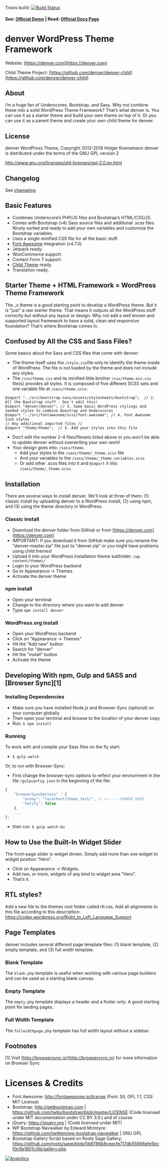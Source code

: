 Travis build: [![Build Status](https://travis-ci.org/denver/denver.svg?branch=master)](https://travis-ci.org/denver/denver)

#### See: [Official Demo](https://denver.com/denver) | Read: [Official Docs Page](https://denver.github.io/)

# denver WordPress Theme Framework

Website: [https://denver.com](https://denver.com)

Child Theme Project: [https://github.com/denver/denver-child](https://github.com/denver/denver-child)

## About

I’m a huge fan of Underscores, Bootstrap, and Sass. Why not combine these into a solid WordPress Theme Framework? That’s what denver is. You can use it as a starter theme and build your own theme on top of it. Or you can use it as a parent theme and create your own child theme for denver.

## License
denver WordPress Theme, Copyright 2013-2018 Holger Koenemann
denver is distributed under the terms of the GNU GPL version 2

http://www.gnu.org/licenses/old-licenses/gpl-2.0.en.html

## Changelog
See [changelog](CHANGELOG.md)


## Basic Features

- Combines Underscore’s PHP/JS files and Bootstrap’s HTML/CSS/JS.
- Comes with Bootstrap (v4) Sass source files and additional .scss files. Nicely sorted and ready to add your own variables and customize the Bootstrap variables.
- Uses a single minified CSS file for all the basic stuff.
- [Font Awesome](http://fortawesome.github.io/Font-Awesome/) integration (v4.7.0)
- Jetpack ready.
- WooCommerce support.
- Contact Form 7 support.
- [Child Theme](https://github.com/holger1411/denver-child) ready.
- Translation ready.

## Starter Theme + HTML Framework = WordPress Theme Framework

The _s theme is a good starting point to develop a WordPress theme. But it is “just” a raw starter theme. That means it outputs all the WordPress stuff correctly but without any layout or design.
Why not add a well known and supported layout framework to have a solid, clean and responsive foundation? That’s where Bootstrap comes in.

## Confused by All the CSS and Sass Files?

Some basics about the Sass and CSS files that come with denver:
- The theme itself uses the `/style.css`file only to identify the theme inside of WordPress. The file is not loaded by the theme and does not include any styles.
- The `/css/theme.css` and its minified little brother `/css/theme.min.css` file(s) provides all styles. It is composed of five different SCSS sets and one variable file at `/sass/theme.scss`:

 ```@import "theme/theme_variables";  // 1. Add your variables into this file. Also add variables to overwrite Bootstrap or denver variables here
 @import "../src/bootstrap-sass/assets/stylesheets/bootstrap";  // 2. All the Bootstrap stuff - Don´t edit this!
 @import "denver/denver"; // 3. Some basic WordPress stylings and needed styles to combine Boostrap and Underscores
 @import "../src/fontawesome/scss/font-awesome"; // 4. Font Awesome Icon styles
 // Any additional imported files //
 @import "theme/theme";  // 5. Add your styles into this file
 ```

- Don’t edit the number 2-4 files/filesets listed above or you won’t be able to update denver without overwriting your own work!
- Your design goes into: `/sass/theme`. 
  - Add your styles to the `/sass/theme/_theme.scss` file 
  - And your variables to the `/sass/theme/_theme_variables.scss`
  - Or add other .scss files into it and `@import` it into `/sass/theme/_theme.scss`.

## Installation
There are several ways to install denver. We'll look at three of them: (1) classic install by uploading denver to a WordPress install, (2) using npm, and (3) using the theme directory in WordPress. 

### Classic install
- Download the denver folder from GitHub or from [https://denver.com](https://denver.com)
- IMPORTANT: If you download it from GitHub make sure you rename the "denver-master.zip" file just to "denver.zip" or you might have problems using child themes!
- Upload it into your WordPress installation theme subfolder: `/wp-content/themes/`
- Login to your WordPress backend
- Go to Appearance → Themes
- Activate the denver theme

### npm install
- Open your terminal
- Change to the directory where you want to add denver
- Type `npm install denver`

### WordPress.org install
- Open your WordPress backend
- Click on "Appearance -> Themes"
- Hit the "Add new" button
- Search for "denver"
- Hit the "install" button
- Activate the theme

## Developing With npm, Gulp and SASS and [Browser Sync][1]

### Installing Dependencies
- Make sure you have installed Node.js and Browser-Sync (optional) on your computer globally
- Then open your terminal and browse to the location of your denver copy
- Run: `$ npm install`

### Running
To work with and compile your Sass files on the fly start:

- `$ gulp watch`

Or, to run with Browser-Sync:

- First change the browser-sync options to reflect your environment in the file `/gulpconfig.json` in the beginning of the file:
```javascript
{
    "browserSyncOptions" : {
        "proxy": "localhost/theme_test/", // <----- CHANGE HERE
        "notify": false
    },
    ...
};
```
- then run: `$ gulp watch-bs`

## How to Use the Built-In Widget Slider

The front-page slider is widget driven. Simply add more than one widget to widget position “Hero”.
- Click on Appearance → Widgets.
- Add two, or more, widgets of any kind to widget area “Hero”.
- That’s it.

## RTL styles?
Add a new file to the themes root folder called rtl.css. Add all alignments to this file according to this description:
https://codex.wordpress.org/Right_to_Left_Language_Support

## Page Templates
denver includes several different page template files: (1) blank template, (2) empty template, and (3) full width template.

### Blank Template

The `blank.php` template is useful when working with various page builders and can be used as a starting blank canvas.

### Empty Template

The `empty.php` template displays a header and a footer only. A good starting point for landing pages.

### Full Width Template

The `fullwidthpage.php` template has full width layout without a sidebar.

## Footnotes

[1] Visit [http://browsersync.io](http://browsersync.io) for more information on Browser Sync

Licenses & Credits
=
- Font Awesome: http://fontawesome.io/license (Font: SIL OFL 1.1, CSS: MIT License)
- Bootstrap: http://getbootstrap.com | https://github.com/twbs/bootstrap/blob/master/LICENSE (Code licensed under MIT documentation under CC BY 3.0.)
and of course
- jQuery: https://jquery.org | (Code licensed under MIT)
- WP Bootstrap Navwalker by Edward McIntyre: https://github.com/twittem/wp-bootstrap-navwalker | GNU GPL
- Bootstrap Gallery Script based on Roots Sage Gallery: https://github.com/roots/sage/blob/5b9786b8ceecfe717db55666efe5bcf0c9e1801c/lib/gallery.php


[![Analytics](https://ga-beacon.appspot.com/UA-139292-31/chromeskel_a/readme)](https://github.com/igrigorik/ga-beacon)
